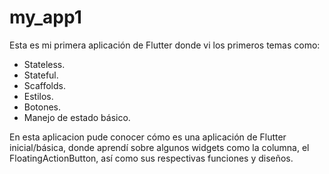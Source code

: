 # my_app1

Esta es mi primera aplicación de Flutter donde vi los primeros temas como:
  - Stateless.
  - Stateful.
  - Scaffolds.
  - Estilos.
  - Botones.
  - Manejo de estado básico.
 
En esta aplicacion pude conocer cómo es una aplicación de Flutter inicial/básica, 
donde aprendí sobre algunos widgets como la columna, el FloatingActionButton, 
así como sus respectivas funciones y diseños.
